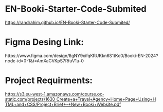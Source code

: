 # EN-Booki-Starter-Code-Submited

https://randrahim.github.io/EN-Booki-Starter-Code-Submited/

# Figma Desing Link:
<p>https://www.figma.com/design/8gNY9xifqKRUKkn6S1tKc0/Booki-EN-2024?node-id=0-1&t=AmXaCVKpS7RfuV1u-0</p>

# Project Requirments:
https://s3.eu-west-1.amazonaws.com/course.oc-static.com/projects/1630_Create+a+Travel+Agency+Home+Page+Using+HTML+and+CSS/Project+Brief+-+New+Booki+Website.pdf
